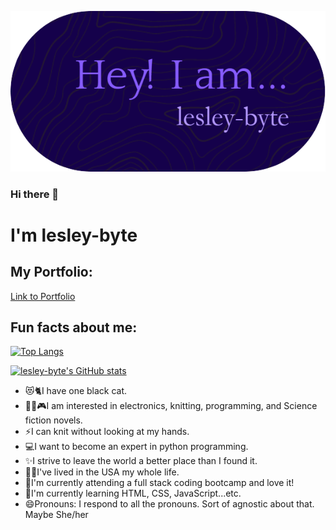  ![header](./assets/github-header-image.png)

### Hi there 👋

# I'm lesley-byte

## My Portfolio:

[Link to Portfolio](lesley-byte.github.io/react-portfolio/)

## Fun facts about me:

[![Top Langs](https://github-readme-stats.vercel.app/api/top-langs/?username=lesley-byte&layout=compact&theme=radical&bg_color=00000000)](https://github.com/lesley-byte/github-readme-stats)

[![lesley-byte's GitHub stats](https://github-readme-stats.vercel.app/api?username=lesley-byte&theme=radical&bg_color=00000000&show_icons=true)](https://github.com/lesley-byte&theme=radical&bg_color=00000000/github-readme-stats)

- 😻🐈I have one black cat.
- 🎈🧶🎮I am interested in electronics, knitting, programming, and Science fiction novels.
- ⚡I can knit without looking at my hands.
- 💻I want to become an expert in python programming.
- ✨I strive to leave the world a better place than I found it.
- 🐱‍🚀I've lived in the USA my whole life.
- 🔭I'm currently attending a full stack coding bootcamp and love it!
- 🌱I'm currently learning HTML, CSS, JavaScript...etc.
- 😄Pronouns: I respond to all the pronouns. Sort of agnostic about that.  Maybe She/her
<!--
**lesley-byte/lesley-byte** is a ✨ _special_ ✨ repository because its `README.md` (this file) appears on your GitHub profile.

Here are some ideas to get you started:

- 🔭 I’m currently working on ...
- 🌱 I’m currently learning ...
- 👯 I’m looking to collaborate on ...
- 🤔 I’m looking for help with ...
- 💬 Ask me about ...
- 📫 How to reach me: ...
- 😄 Pronouns: ...
- ⚡ Fun fact: ...
-->
